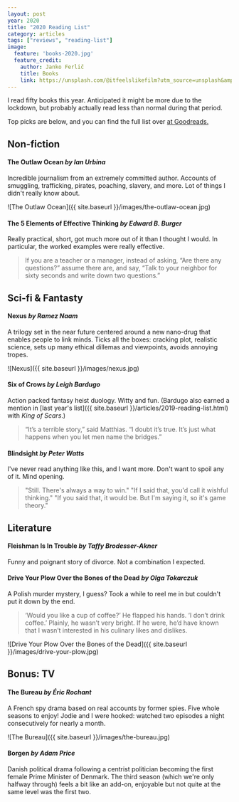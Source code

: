 ```yaml
---
layout: post
year: 2020
title: "2020 Reading List"
category: articles
tags: ["reviews", "reading-list"]
image:
  feature: 'books-2020.jpg'
  feature_credit:
    author: Janko Ferlič
    title: Books
    link: https://unsplash.com/@itfeelslikefilm?utm_source=unsplash&amp;utm_medium=referral&amp;utm_content=creditCopyText
---
```


I read fifty books this year. Anticipated it might be more due to the lockdown, but probably actually read less than normal during that period.

Top picks are below, and you can find the full list over [at
Goodreads.](https://www.goodreads.com/review/list/2875383-xavier-shay?read_at=2020&sort=rating)

## Non-fiction

#### The Outlaw Ocean _by Ian Urbina_

Incredible journalism from an extremely committed author. Accounts of
smuggling, trafficking, pirates, poaching, slavery, and more. Lot of things I
didn't really know about.

![The Outlaw Ocean]({{ site.baseurl }}/images/the-outlaw-ocean.jpg)

#### The 5 Elements of Effective Thinking _by Edward B. Burger_

Really practical, short, got much more out of it than I thought I would. In
particular, the worked examples were really effective.

> If you are a teacher or a manager, instead of asking, “Are there any
> questions?” assume there are, and say, “Talk to your neighbor for sixty
> seconds and write down two questions.”

## Sci-fi & Fantasty

#### Nexus _by Ramez Naam_

A trilogy set in the near future centered around a new nano-drug that enables
people to link minds. Ticks all the boxes: cracking plot, realistic science,
sets up many ethical dillemas and viewpoints, avoids annoying tropes.

![Nexus]({{ site.baseurl }}/images/nexus.jpg)

#### Six of Crows _by Leigh Bardugo_

Action packed fantasy heist duology. Witty and fun. (Bardugo also earned a
mention in [last year's list]({{ site.baseurl }}/articles/2019-reading-list.html) with _King of Scars_.)


> “It’s a terrible story,” said Matthias. “I doubt it’s true. It’s just what
> happens when you let men name the bridges.”

#### Blindsight _by Peter Watts_

I've never read anything like this, and I want more. Don't want to spoil any of
it. Mind opening.

> "Still. There's always a way to win." "If I said that, you'd call it wishful
> thinking." "If you said that, it would be. But I'm saying it, so it's game
> theory."

## Literature

#### Fleishman Is In Trouble _by Taffy Brodesser-Akner_

Funny and poignant story of divorce. Not a combination I expected.

#### Drive Your Plow Over the Bones of the Dead _by Olga Tokarczuk_

A Polish murder mystery, I guess? Took a while to reel me in but couldn't put
it down by the end.

> ‘Would you like a cup of coffee?’ He flapped his hands. ‘I don’t drink
> coffee.’ Plainly, he wasn’t very bright. If he were, he’d have known that I
> wasn’t interested in his culinary likes and dislikes.

![Drive Your Plow Over the Bones of the Dead]({{ site.baseurl }}/images/drive-your-plow.jpg)

## Bonus: TV

#### The Bureau _by Éric Rochant_

A French spy drama based on real accounts by former spies. Five whole
seasons to enjoy! Jodie and I were hooked: watched two episodes a night
consecutively for nearly a month.

![The Bureau]({{ site.baseurl }}/images/the-bureau.jpg)

#### Borgen _by Adam Price_

Danish political drama following a centrist politician becoming the first
female Prime Minister of Denmark. The third season (which we're only halfway
through) feels a bit like an add-on, enjoyable but not quite at the same level
was the first two.
